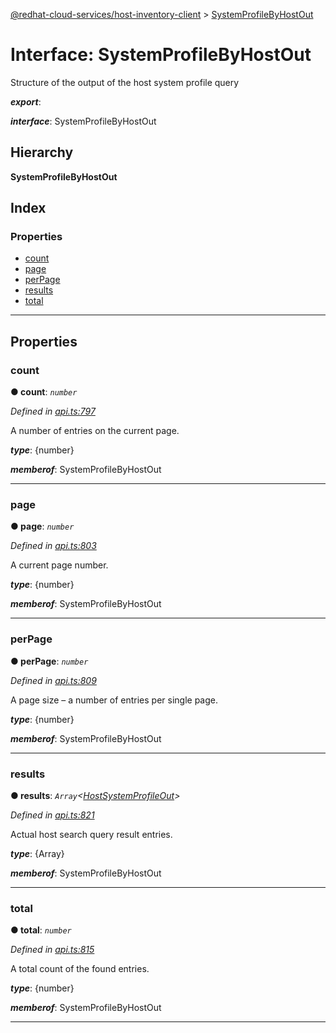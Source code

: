 [@redhat-cloud-services/host-inventory-client](../README.md) > [SystemProfileByHostOut](../interfaces/systemprofilebyhostout.md)

# Interface: SystemProfileByHostOut

Structure of the output of the host system profile query

*__export__*: 

*__interface__*: SystemProfileByHostOut

## Hierarchy

**SystemProfileByHostOut**

## Index

### Properties

* [count](systemprofilebyhostout.md#count)
* [page](systemprofilebyhostout.md#page)
* [perPage](systemprofilebyhostout.md#perpage)
* [results](systemprofilebyhostout.md#results)
* [total](systemprofilebyhostout.md#total)

---

## Properties

<a id="count"></a>

###  count

**● count**: *`number`*

*Defined in [api.ts:797](https://github.com/RedHatInsights/javascript-clients/blob/master/packages/host-inventory/api.ts#L797)*

A number of entries on the current page.

*__type__*: {number}

*__memberof__*: SystemProfileByHostOut

___
<a id="page"></a>

###  page

**● page**: *`number`*

*Defined in [api.ts:803](https://github.com/RedHatInsights/javascript-clients/blob/master/packages/host-inventory/api.ts#L803)*

A current page number.

*__type__*: {number}

*__memberof__*: SystemProfileByHostOut

___
<a id="perpage"></a>

###  perPage

**● perPage**: *`number`*

*Defined in [api.ts:809](https://github.com/RedHatInsights/javascript-clients/blob/master/packages/host-inventory/api.ts#L809)*

A page size – a number of entries per single page.

*__type__*: {number}

*__memberof__*: SystemProfileByHostOut

___
<a id="results"></a>

###  results

**● results**: *`Array`<[HostSystemProfileOut](hostsystemprofileout.md)>*

*Defined in [api.ts:821](https://github.com/RedHatInsights/javascript-clients/blob/master/packages/host-inventory/api.ts#L821)*

Actual host search query result entries.

*__type__*: {Array}

*__memberof__*: SystemProfileByHostOut

___
<a id="total"></a>

###  total

**● total**: *`number`*

*Defined in [api.ts:815](https://github.com/RedHatInsights/javascript-clients/blob/master/packages/host-inventory/api.ts#L815)*

A total count of the found entries.

*__type__*: {number}

*__memberof__*: SystemProfileByHostOut

___

